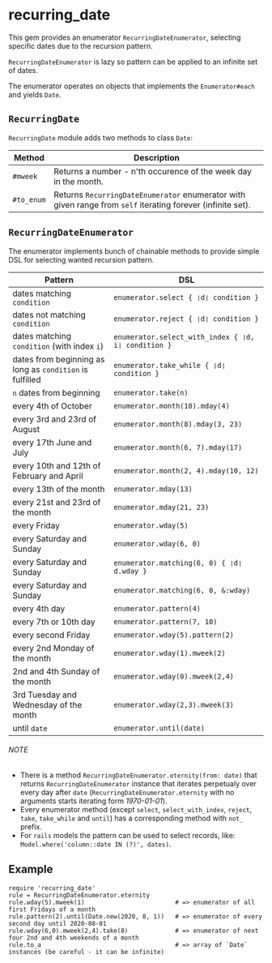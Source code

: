 # recurring_date

This gem provides an enumerator `RecurringDateEnumerator`, selecting specific dates due to the recursion pattern.

`RecurringDateEnumerator` is lazy so pattern can be applied to an infinite set of dates.

The enumerator operates on objects that implements the `Enumerator#each` and yields `Date`.

## `RecurringDate`

`RecurringDate` module adds two methods to class `Date`:

| Method     | Description
|------------|-------------
| `#mweek`   | Returns a number - n'th occurence of the week day in the month.
| `#to_enum` | Returns `RecurringDateEnumerator` enumerator with given range from `self` iterating forever (infinite set).

## `RecurringDateEnumerator`

The enumerator implements bunch of chainable methods to provide simple DSL for selecting wanted recursion pattern.

| Pattern                                                  | DSL
|----------------------------------------------------------|-----
| dates matching `condition`                               | `enumerator.select { ❘d❘ condition }`
| dates not matching `condition`                           | `enumerator.reject { ❘d❘ condition }`
| dates matching `condition` (with index `i`)              | `enumerator.select_with_index { ❘d, i❘ condition }`
| dates from beginning as long as `condition` is fulfilled | `enumerator.take_while { ❘d❘ condition }`
| `n` dates from beginning                                 | `enumerator.take(n)`
| every 4th of October                                     | `enumerator.month(10).mday(4)`
| every 3rd and 23rd of August                             | `enumerator.month(8).mday(3, 23)`
| every 17th June and July                                 | `enumerator.month(6, 7).mday(17)`
| every 10th and 12th of February and April                | `enumerator.month(2, 4).mday(10, 12)`
| every 13th of the month                                  | `enumerator.mday(13)`
| every 21st and 23rd of the month                         | `enumerator.mday(21, 23)`
| every Friday                                             | `enumerator.wday(5)`
| every Saturday and Sunday                                | `enumerator.wday(6, 0)`
| every Saturday and Sunday                                | `enumerator.matching(6, 0) { ❘d❘ d.wday }`
| every Saturday and Sunday                                | `enumerator.matching(6, 0, &:wday)`
| every 4th day                                            | `enumerator.pattern(4)`
| every 7th or 10th day                                    | `enumerator.pattern(7, 10)`
| every second Friday                                      | `enumerator.wday(5).pattern(2)`
| every 2nd Monday of the month                            | `enumerator.wday(1).mweek(2)`
| 2nd and 4th Sunday of the month                          | `enumerator.wday(0).mweek(2,4)`
| 3rd Tuesday and Wednesday of the month                   | `enumerator.wday(2,3).mweek(3)`
| until `date`                                             | `enumerator.until(date)`

###### NOTE

* There is a method `RecurringDateEnumerator.eternity(from: date)` that returns `RecurringDateEnumerator` instance that iterates perpetualy over every day after `date` (`RecurringDateEnumerator.eternity` with no arguments starts iterating form _1970-01-01_).
* Every enumerator method (except `select`, `select_with_index`, `reject`, `take`, `take_while` and `until`) has a corresponding method with `not_` prefix.
* For `rails` models the pattern can be used to select records, like: `Model.where('column::date IN (?)', dates)`.

## Example

    require 'recurring_date'
    rule = RecurringDateEnumerator.eternity
    rule.wday(5).mweek(1)                         # => enumerator of all first Fridays of a month
    rule.pattern(2).until(Date.new(2020, 8, 1))   # => enumerator of every second day until 2020-08-01
    rule.wday(6,0).mweek(2,4).take(8)             # => enumerator of next four 2nd and 4th weekends of a month
    rule.to_a                                     # => array of `Date` instances (be careful - it can be infinite)
